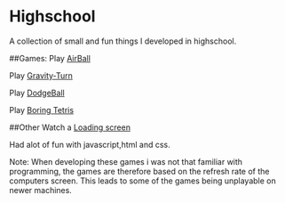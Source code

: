 # Highschool
A collection of small and fun things I developed in highschool.

##Games:
Play [AirBall](https://htmlpreview.github.io/?https://github.com/adriawh/Highschool/blob/main/AirBall.html)

Play [Gravity-Turn](https://htmlpreview.github.io/?https://github.com/adriawh/Highschool/blob/main/Gravity-turn.html)

Play [DodgeBall](https://htmlpreview.github.io/?https://github.com/adriawh/Highschool/blob/main/DodgeBall.html)

Play [Boring Tetris](https://htmlpreview.github.io/?https://github.com/adriawh/Highschool/blob/main/tetris.html)

##Other
Watch a [Loading screen](https://htmlpreview.github.io/?https://github.com/adriawh/Highschool/blob/main/Satisfying.html)

Had alot of fun with javascript,html and css. 

Note:
When developing these games i was not that familiar with programming, the games are therefore based on the refresh rate of the computers screen. This leads to some of the games being unplayable on newer machines.
